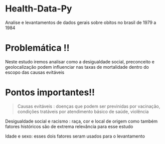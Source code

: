 # Health-Data-Py
Analise e levantamentos de dados gerais sobre obitos no brasil de 1979 a 1984

<h1>Problemática !!</h1>
<p>Neste estudo iremos analisar como a desigualdade social, preconceito e geolocalização podem influenciar nas taxas de mortalidade dentro do escopo das causas evitáveis</p>

# Pontos importantes!!
><p>Causas evitáveis : doenças que podem ser previnidas por vacinação, condições tratáveis por atendimento básico de saúde, violência </p>
<p>Desigualdade social e racismo : raça, cor e local de origem como também fatores históricos são de extrema relevância para esse estudo</p>
<p>Idade e sexo: esses dois fatores seram usados para o levantamento </p>


